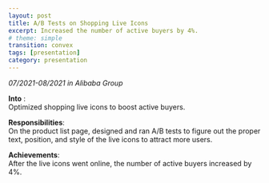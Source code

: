 ```yaml
---
layout: post
title: A/B Tests on Shopping Live Icons
excerpt: Increased the number of active buyers by 4%.
# theme: simple
transition: convex
tags: [presentation]
category: presentation
---
```


_07/2021-08/2021 in Alibaba Group_

__Into__ : <br>
Optimized shopping live icons to boost active buyers.

__Responsibilities__: <br>
On the product list page, designed and ran A/B tests to figure out the proper text, position, and style of the live icons to attract more users.

__Achievements__:  <br>
After the live icons went online, the number of active buyers increased by 4%.
